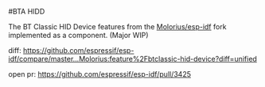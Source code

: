 #BTA HIDD

The BT Classic HID Device features from the [Molorius/esp-idf](https://github.com/Molorius/esp-idf) fork implemented as a component. (Major WIP)

diff: https://github.com/espressif/esp-idf/compare/master...Molorius:feature%2Fbtclassic-hid-device?diff=unified

open pr: https://github.com/espressif/esp-idf/pull/3425
